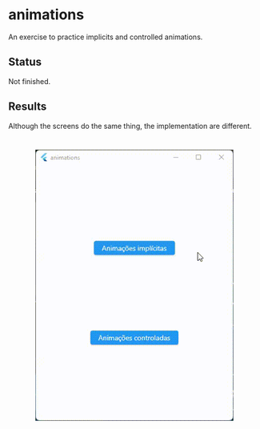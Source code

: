 # animations

An exercise to practice implicits and controlled animations.

## Status

Not finished.

## Results

Although the screens do the same thing, the implementation are different.

<h1 align="center">
  <img alt="Animations" src="/results/20220206_212147.gif" />
</h1>
